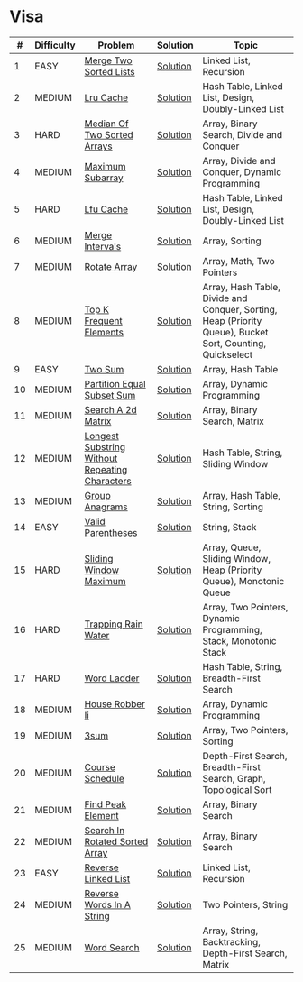 # Visa

| # | Difficulty | Problem | Solution | Topic |
|---|------------|---------|----------|--------|
| 1 | EASY | [Merge Two Sorted Lists](https://leetcode.com/problems/merge-two-sorted-lists) | [Solution](../coding/datastructures/linkedList/LinkedList.java) | Linked List, Recursion |
| 2 | MEDIUM | [Lru Cache](https://leetcode.com/problems/lru-cache) | [Solution](../coding/datastructures/linkedList/LRUCache.java) | Hash Table, Linked List, Design, Doubly-Linked List |
| 3 | HARD | [Median Of Two Sorted Arrays](https://leetcode.com/problems/median-of-two-sorted-arrays) | [Solution](../coding/algorithms/SearchingAlgorithms.java) | Array, Binary Search, Divide and Conquer |
| 4 | MEDIUM | [Maximum Subarray](https://leetcode.com/problems/maximum-subarray) | [Solution](../coding/datastructures/arrays/SubArrays.java) | Array, Divide and Conquer, Dynamic Programming |
| 5 | HARD | [Lfu Cache](https://leetcode.com/problems/lfu-cache) | [Solution](../coding/datastructures/linkedList/LFUCache.java) | Hash Table, Linked List, Design, Doubly-Linked List |
| 6 | MEDIUM | [Merge Intervals](https://leetcode.com/problems/merge-intervals) | [Solution](../coding/datastructures/arrays/SubArrays.java) | Array, Sorting |
| 7 | MEDIUM | [Rotate Array](https://leetcode.com/problems/rotate-array) | [Solution](../coding/datastructures/arrays/RotateArrays.java) | Array, Math, Two Pointers |
| 8 | MEDIUM | [Top K Frequent Elements](https://leetcode.com/problems/top-k-frequent-elements) | [Solution](../coding/datastructures/hashMapAndSet/Solutions.java) | Array, Hash Table, Divide and Conquer, Sorting, Heap (Priority Queue), Bucket Sort, Counting, Quickselect |
| 9 | EASY | [Two Sum](https://leetcode.com/problems/two-sum) | [Solution](../coding/datastructures/hashMapAndSet/Solutions.java) | Array, Hash Table |
| 10 | MEDIUM | [Partition Equal Subset Sum](https://leetcode.com/problems/partition-equal-subset-sum) | [Solution](../coding/algorithms/DynamicProgramming.java) | Array, Dynamic Programming |
| 11 | MEDIUM | [Search A 2d Matrix](https://leetcode.com/problems/search-a-2d-matrix) | [Solution](../coding/algorithms/SearchingAlgorithms.java) | Array, Binary Search, Matrix |
| 12 | MEDIUM | [Longest Substring Without Repeating Characters](https://leetcode.com/problems/longest-substring-without-repeating-characters) | [Solution](../coding/algorithms/SlidingWindow.java) | Hash Table, String, Sliding Window |
| 13 | MEDIUM | [Group Anagrams](https://leetcode.com/problems/group-anagrams) | [Solution](../coding/algorithms/SortingAlgorithms.java) | Array, Hash Table, String, Sorting |
| 14 | EASY | [Valid Parentheses](https://leetcode.com/problems/valid-parentheses) | [Solution](../coding/datastructures/stackAndQueue/Solution.java) | String, Stack |
| 15 | HARD | [Sliding Window Maximum](https://leetcode.com/problems/sliding-window-maximum) | [Solution](../coding/datastructures/stackAndQueue/MinStack.java) | Array, Queue, Sliding Window, Heap (Priority Queue), Monotonic Queue |
| 16 | HARD | [Trapping Rain Water](https://leetcode.com/problems/trapping-rain-water) | [Solution](../coding/datastructures/stackAndQueue/MinStack.java) | Array, Two Pointers, Dynamic Programming, Stack, Monotonic Stack |
| 17 | HARD | [Word Ladder](https://leetcode.com/problems/word-ladder) | [Solution](../coding/datastructures/graph/WordLadder.java) | Hash Table, String, Breadth-First Search |
| 18 | MEDIUM | [House Robber Ii](https://leetcode.com/problems/house-robber-ii) | [Solution](../coding/algorithms/DynamicProgramming.java) | Array, Dynamic Programming |
| 19 | MEDIUM | [3sum](https://leetcode.com/problems/3sum) | [Solution](../coding/algorithms/TwoPointerSum.java) | Array, Two Pointers, Sorting |
| 20 | MEDIUM | [Course Schedule](https://leetcode.com/problems/course-schedule) | [Solution](../coding/datastructures/graph/TopologicalSorting.java) | Depth-First Search, Breadth-First Search, Graph, Topological Sort |
| 21 | MEDIUM | [Find Peak Element](https://leetcode.com/problems/find-peak-element) | [Solution](../coding/algorithms/SearchingAlgorithms.java) | Array, Binary Search |
| 22 | MEDIUM | [Search In Rotated Sorted Array](https://leetcode.com/problems/search-in-rotated-sorted-array) | [Solution](../coding/algorithms/SearchingAlgorithms.java) | Array, Binary Search |
| 23 | EASY | [Reverse Linked List](https://leetcode.com/problems/reverse-linked-list) | [Solution](../coding/datastructures/linkedList/LinkedList.java) | Linked List, Recursion |
| 24 | MEDIUM | [Reverse Words In A String](https://leetcode.com/problems/reverse-words-in-a-string) | [Solution](../coding/datastructures/string/ReverseWords.java) | Two Pointers, String |
| 25 | MEDIUM | [Word Search](https://leetcode.com/problems/word-search) | [Solution](../coding/algorithms/recursionAndBacktracking/WordSearch.java) | Array, String, Backtracking, Depth-First Search, Matrix |
